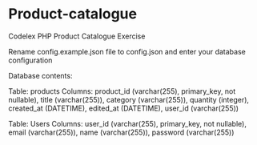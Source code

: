 # Product-catalogue
Codelex PHP Product Catalogue Exercise

Rename config.example.json file to config.json and enter your database configuration

Database contents:

Table: products
    Columns: 
        product_id (varchar(255), primary_key, not nullable),
        title (varchar(255)),
        category (varchar(255)),
        quantity (integer),
        created_at (DATETIME),
        edited_at (DATETIME),
        user_id (varchar(255))

Table: Users
    Columns:
        user_id (varchar(255), primary_key, not nullable),
        email (varchar(255)),
        name (varchar(255)),
        password (varchar(255))